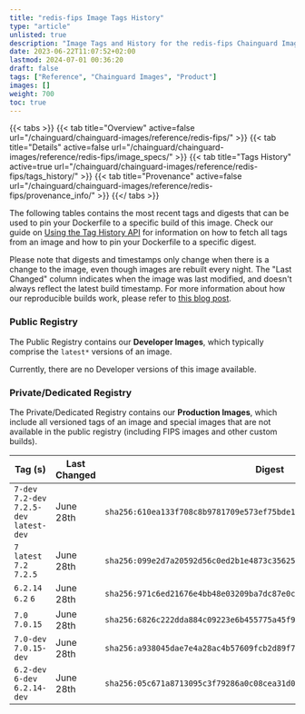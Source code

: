 ```yaml
---
title: "redis-fips Image Tags History"
type: "article"
unlisted: true
description: "Image Tags and History for the redis-fips Chainguard Image"
date: 2023-06-22T11:07:52+02:00
lastmod: 2024-07-01 00:36:20
draft: false
tags: ["Reference", "Chainguard Images", "Product"]
images: []
weight: 700
toc: true
---
```


{{< tabs >}}
{{< tab title="Overview" active=false url="/chainguard/chainguard-images/reference/redis-fips/" >}}
{{< tab title="Details" active=false url="/chainguard/chainguard-images/reference/redis-fips/image_specs/" >}}
{{< tab title="Tags History" active=true url="/chainguard/chainguard-images/reference/redis-fips/tags_history/" >}}
{{< tab title="Provenance" active=false url="/chainguard/chainguard-images/reference/redis-fips/provenance_info/" >}}
{{</ tabs >}}

The following tables contains the most recent tags and digests that can be used to pin your Dockerfile to a specific build of this image. Check our guide on [Using the Tag History API](/chainguard/chainguard-images/using-the-tag-history-api/) for information on how to fetch all tags from an image and how to pin your Dockerfile to a specific digest.

Please note that digests and timestamps only change when there is a change to the image, even though images are rebuilt every night. The "Last Changed" column indicates when the image was last modified, and doesn't always reflect the latest build timestamp. For more information about how our reproducible builds work, please refer to [this blog post](https://www.chainguard.dev/unchained/reproducing-chainguards-reproducible-image-builds).

### Public Registry
The Public Registry contains our **Developer Images**, which typically comprise the `latest*` versions of an image.

Currently, there are no Developer versions of this image available.

### Private/Dedicated Registry
The Private/Dedicated Registry contains our **Production Images**, which include all versioned tags of an image and special images that are not available in the public registry (including FIPS images and other custom builds).

| Tag (s)                                     | Last Changed | Digest                                                                    |
|---------------------------------------------|--------------|---------------------------------------------------------------------------|
|  `7-dev` `7.2-dev` `7.2.5-dev` `latest-dev` | June 28th    | `sha256:610ea133f708c8b9781709e573ef75bde1d6a66a4930354a67b3ecc090e1f3be` |
|  `7` `latest` `7.2` `7.2.5`                 | June 28th    | `sha256:099e2d7a20592d56c0ed2b1e4873c356250f2a39add951fde8c5f6dc4808c1c8` |
|  `6.2.14` `6.2` `6`                         | June 28th    | `sha256:971c6ed21676e4bb48e03209ba7dc87e0cf0770fd935f472a44dc8cfc6732c22` |
|  `7.0` `7.0.15`                             | June 28th    | `sha256:6826c222dda884c09223e6b455775a45f93d8ff2b40f008143deaacac691abb4` |
|  `7.0-dev` `7.0.15-dev`                     | June 28th    | `sha256:a938045dae7e4a28ac4b57609fcb2d89f7e81142eb2ab1e63acd5917b7e8662e` |
|  `6.2-dev` `6-dev` `6.2.14-dev`             | June 28th    | `sha256:05c671a8713095c3f79286a0c08cea31d02437678fef186b23f5d16dec9ddc89` |

